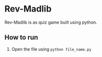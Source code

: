 # Rev-Madlib
Rev-Madlib is as quiz game built using python.

## How to run
1. Open the file using `python file_name.py`

